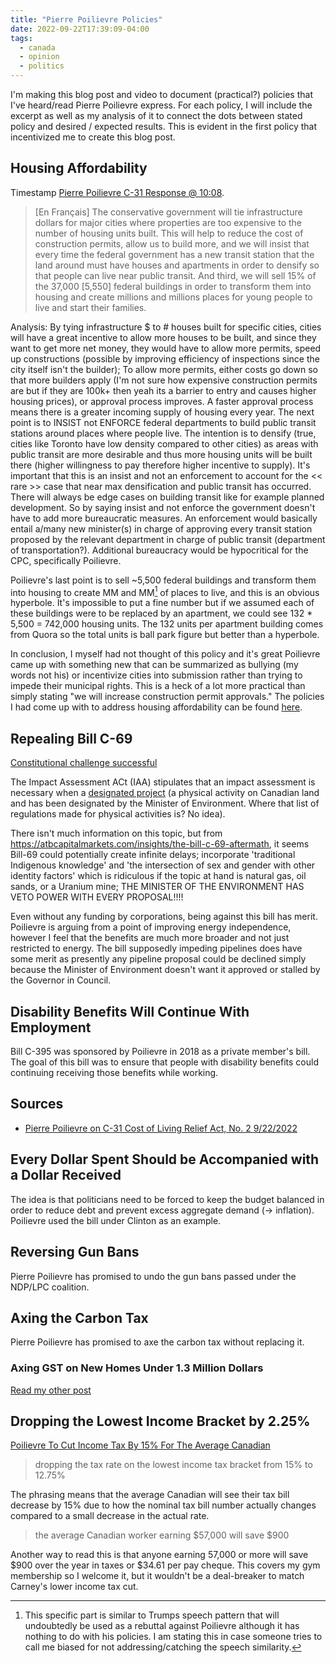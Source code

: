 ```yaml
---
title: "Pierre Poilievre Policies"
date: 2022-09-22T17:39:09-04:00
tags:
  - canada
  - opinion
  - politics
---
```

I'm making this blog post and video to document (practical?) policies that I've heard/read Pierre Poilievre express.
For each policy, I will include the excerpt as well as my analysis of it to connect the dots between stated policy and desired / expected results. This is evident in the first policy that incentivized me to create this blog post.

## Housing Affordability

Timestamp [Pierre Poilievre C-31 Response @ 10:08](https://youtu.be/Z39VZGF2k0A?t=608).

> \[En Français\] The conservative government will tie infrastructure dollars for major cities where properties are too expensive to the number of housing units built. This will help to reduce the cost of construction permits, allow us to build more, and we will insist that every time the federal government has a new transit station that the land around must have houses and apartments in order to densify so that people can live near public transit. And third, we will sell 15% of the 37,000 [5,550] federal buildings in order to transform them into housing and create millions and millions places for young people to live and start their families.

Analysis: By tying infrastructure $ to # houses built for specific cities, cities will have a great incentive to allow more houses to be built, and since they want to get more net money, they would have to allow more permits, speed up constructions (possible by improving efficiency of inspections since the city itself isn't the builder); To allow more permits, either costs go down so that more builders apply (I'm not sure how expensive construction permits are but if they are 100k+ then yeah its a barrier to entry and causes higher housing prices), or approval process improves. A faster approval process means there is a greater incoming supply of housing every year. The next point is to INSIST not ENFORCE federal departments to build public transit stations around places where people live. The intention is to densify (true, cities like Toronto have low density compared to other cities) as areas with public transit are more desirable and thus more housing units will be built there (higher willingness to pay therefore higher incentive to supply). It's important that this is an insist and not an enforcement to account for the << rare >> case that near max densification and public transit has occurred. There will always be edge cases on building transit like for example planned development. So by saying insist and not enforce the government doesn't have to add more bureaucratic measures. An enforcement would basically entail a/many new minister(s) in charge of approving every transit station proposed by the relevant department in charge of public transit (department of transportation?). Additional bureaucracy would be hypocritical for the CPC, specifically Poilievre.

Poilievre's last point is to sell ~5,500 federal buildings and transform them into housing to create MM and MM[^sideNote1] of places to live, and this is an obvious hyperbole. It's impossible to put a fine number but if we assumed each of these buildings were to be replaced by an apartment, we could see 132 * 5,500 = 742,000 housing units. The 132 units per apartment building comes from Quora so the total units is ball park figure but better than a hyperbole.

In conclusion, I myself had not thought of this policy and it's great Poilievre came up with something new that can be summarized as bullying (my words not his) or incentivize cities into submission rather than trying to impede their municipal rights. This is a heck of a lot more practical than simply stating "we will increase construction permit approvals." The policies I had come up with to address housing affordability can be found [here](/posts/canada/#housing-affordability).

## Repealing Bill C-69

[Constitutional challenge successful](https://calgaryherald.com/opinion/columnists/varcoe-stay-in-your-lane-after-victory-against-bill-c-69-alberta-emboldened-in-feud-with-feds)

The Impact Assessment ACt (IAA) stipulates that an impact assessment is necessary when a [designated project](https://laws.justice.gc.ca/eng/acts/I-2.75/page-1.html#1160090) (a physical activity on Canadian land and has been designated by the Minister of Environment. Where that list of regulations made for physical activities is? No idea).

There isn't much information on this topic, but from https://atbcapitalmarkets.com/insights/the-bill-c-69-aftermath, it seems Bill-69 could potentially create infinite delays; incorporate 'traditional Indigenous knowledge' and 'the intersection of sex and gender with other identity factors' which is ridiculous if the topic at hand is natural gas, oil sands, or a Uranium mine; THE MINISTER OF THE ENVIRONMENT HAS VETO POWER WITH EVERY PROPOSAL!!!!

Even without any funding by corporations, being against this bill has merit. Poilievre is arguing from a point of improving energy independence, however I feel that the benefits are much more broader and not just restricted to energy. The bill supposedly impeding pipelines does have some merit as presently any pipeline proposal could be declined simply because the Minister of Environment doesn't want it approved or stalled by the Governor in Council.

## Disability Benefits Will Continue With Employment

Bill C-395 was sponsored by Poilievre  in 2018 as a private member's bill. The goal of this bill was to ensure that people with disability benefits could continuing receiving those benefits while working.

## Sources

- [Pierre Poilievre on C-31 Cost of Living Relief Act, No. 2 9/22/2022](https://www.youtube.com/watch?v=Z39VZGF2k0A)

[^sideNote1]: This specific part is similar to Trumps speech pattern that will undoubtedly be used as a rebuttal against Poilievre although it has nothing to do with his policies. I am stating this in case someone tries to call me biased for not addressing/catching the speech similarity.

## Every Dollar Spent Should be Accompanied with a Dollar Received

The idea is that politicians need to be forced to keep the budget balanced in order to reduce debt and prevent excess aggregate demand (&rarr; inflation).
Poilievre used the bill under Clinton as an example.

## Reversing Gun Bans

Pierre Poilievre has promised to undo the gun bans passed under the NDP/LPC coalition.

## Axing the Carbon Tax

Pierre Poilievre has promised to axe the carbon tax without replacing it.

### Axing GST on New Homes Under 1.3 Million Dollars

[Read my other post](/posts/pierre-poilievre-housing-affordability-policies/)

## Dropping the Lowest Income Bracket by 2.25%

[Poilievre To Cut Income Tax By 15% For The Average Canadian ](https://www.conservative.ca/poilievre-to-cut-income-tax-by-15-for-the-average-canadian/)

> dropping the tax rate on the lowest income tax bracket from 15% to 12.75%

The phrasing means that the average Canadian will see their tax bill decrease by 15% due to how the nominal tax bill number actually changes compared to a small decrease in the actual rate.

> the average Canadian worker earning $57,000 will save $900

Another way to read this is that anyone earning 57,000 or more will save $900 over the year in taxes or $34.61 per pay cheque. This covers my gym membership so I welcome it, but it wouldn't be a deal-breaker to match Carney's lower income tax cut.
